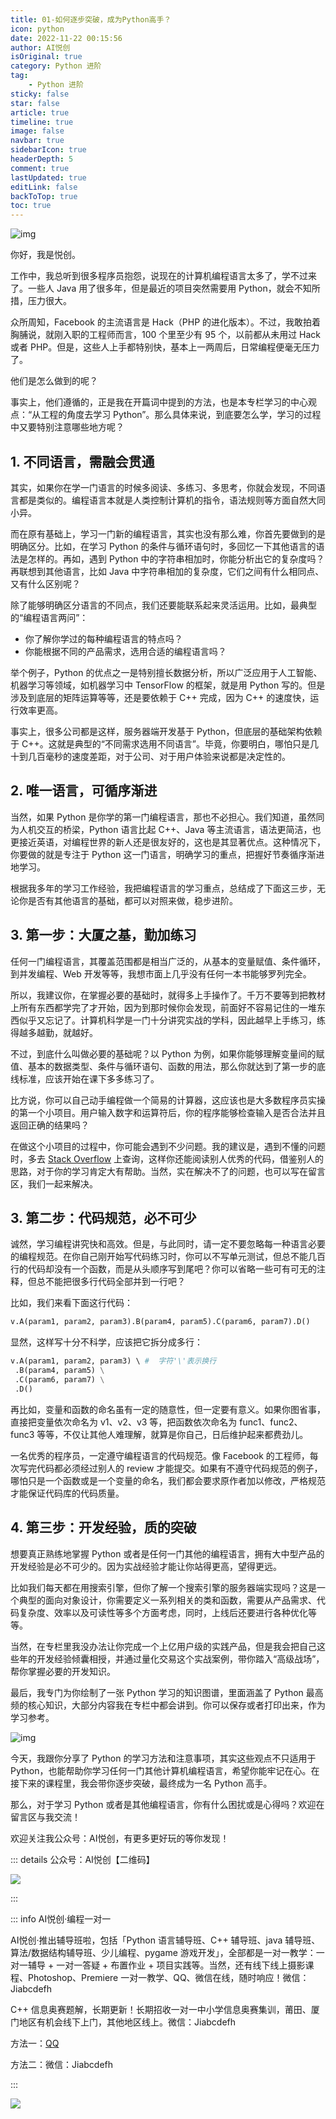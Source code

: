 ```yaml
---
title: 01-如何逐步突破，成为Python高手？
icon: python
date: 2022-11-22 00:15:56
author: AI悦创
isOriginal: true
category: Python 进阶
tag:
    - Python 进阶
sticky: false
star: false
article: true
timeline: true
image: false
navbar: true
sidebarIcon: true
headerDepth: 5
comment: true
lastUpdated: true
editLink: false
backToTop: true
toc: true
---
```


![img](./01.assets/6415e7ddb2a3b3d222b052569e8195c9.jpg)

你好，我是悦创。

工作中，我总听到很多程序员抱怨，说现在的计算机编程语言太多了，学不过来了。一些人  Java 用了很多年，但是最近的项目突然需要用 Python，就会不知所措，压力很大。

众所周知，Facebook 的主流语言是 Hack（PHP 的进化版本）。不过，我敢拍着胸脯说，就刚入职的工程师而言，100 个里至少有 95 个，以前都从未用过 Hack 或者 PHP。但是，这些人上手都特别快，基本上一两周后，日常编程便毫无压力了。

他们是怎么做到的呢？

事实上，他们遵循的，正是我在开篇词中提到的方法，也是本专栏学习的中心观点：“从工程的角度去学习 Python”。那么具体来说，到底要怎么学，学习的过程中又要特别注意哪些地方呢？

## 1. 不同语言，需融会贯通

其实，如果你在学一门语言的时候多阅读、多练习、多思考，你就会发现，不同语言都是类似的。编程语言本就是人类控制计算机的指令，语法规则等方面自然大同小异。

而在原有基础上，学习一门新的编程语言，其实也没有那么难，你首先要做到的是明确区分。比如，在学习 Python 的条件与循环语句时，多回忆一下其他语言的语法是怎样的。再如，遇到 Python 中的字符串相加时，你能分析出它的复杂度吗？再联想到其他语言，比如 Java 中字符串相加的复杂度，它们之间有什么相同点、又有什么区别呢？

除了能够明确区分语言的不同点，我们还要能联系起来灵活运用。比如，最典型的“编程语言两问”：

- 你了解你学过的每种编程语言的特点吗？
- 你能根据不同的产品需求，选用合适的编程语言吗？

举个例子，Python 的优点之一是特别擅长数据分析，所以广泛应用于人工智能、机器学习等领域，如机器学习中 TensorFlow 的框架，就是用 Python 写的。但是涉及到底层的矩阵运算等等，还是要依赖于 C++ 完成，因为 C++ 的速度快，运行效率更高。

事实上，很多公司都是这样，服务器端开发基于 Python，但底层的基础架构依赖于 C++。这就是典型的“不同需求选用不同语言”。毕竟，你要明白，哪怕只是几十到几百毫秒的速度差距，对于公司、对于用户体验来说都是决定性的。

## 2. 唯一语言，可循序渐进

当然，如果 Python 是你学的第一门编程语言，那也不必担心。我们知道，虽然同为人机交互的桥梁，Python 语言比起 C++、Java 等主流语言，语法更简洁，也更接近英语，对编程世界的新人还是很友好的，这也是其显著优点。这种情况下，你要做的就是专注于 Python 这一门语言，明确学习的重点，把握好节奏循序渐进地学习。

根据我多年的学习工作经验，我把编程语言的学习重点，总结成了下面这三步，无论你是否有其他语言的基础，都可以对照来做，稳步进阶。

## 3. 第一步：大厦之基，勤加练习

任何一门编程语言，其覆盖范围都是相当广泛的，从基本的变量赋值、条件循环，到并发编程、Web 开发等等，我想市面上几乎没有任何一本书能够罗列完全。

所以，我建议你，在掌握必要的基础时，就得多上手操作了。千万不要等到把教材上所有东西都学完了才开始，因为到那时候你会发现，前面好不容易记住的一堆东西似乎又忘记了。计算机科学是一门十分讲究实战的学科，因此越早上手练习，练得越多越勤，就越好。

不过，到底什么叫做必要的基础呢？以 Python 为例，如果你能够理解变量间的赋值、基本的数据类型、条件与循环语句、函数的用法，那么你就达到了第一步的底线标准，应该开始在课下多多练习了。

比方说，你可以自己动手编程做一个简易的计算器，这应该也是大多数程序员实操的第一个小项目。用户输入数字和运算符后，你的程序能够检查输入是否合法并且返回正确的结果吗？

在做这个小项目的过程中，你可能会遇到不少问题。我的建议是，遇到不懂的问题时，多去 [Stack Overflow](https://stackoverflow.com/) 上查询，这样你还能阅读别人优秀的代码，借鉴别人的思路，对于你的学习肯定大有帮助。当然，实在解决不了的问题，也可以写在留言区，我们一起来解决。

## 3. 第二步：代码规范，必不可少

诚然，学习编程讲究快和高效。但是，与此同时，请一定不要忽略每一种语言必要的编程规范。在你自己刚开始写代码练习时，你可以不写单元测试，但总不能几百行的代码却没有一个函数，而是从头顺序写到尾吧？你可以省略一些可有可无的注释，但总不能把很多行代码全部并到一行吧？

比如，我们来看下面这行代码：

```python
v.A(param1, param2, param3).B(param4, param5).C(param6, param7).D()
```

显然，这样写十分不科学，应该把它拆分成多行：

```python
v.A(param1, param2, param3) \ #  字符'\'表示换行
 .B(param4, param5) \
 .C(param6, param7) \
 .D()
```

再比如，变量和函数的命名虽有一定的随意性，但一定要有意义。如果你图省事，直接把变量依次命名为 v1、v2、v3 等，把函数依次命名为 func1、func2、func3 等等，不仅让其他人难理解，就算是你自己，日后维护起来都费劲儿。

一名优秀的程序员，一定遵守编程语言的代码规范。像 Facebook 的工程师，每次写完代码都必须经过别人的 review 才能提交。如果有不遵守代码规范的例子，哪怕只是一个函数或是一个变量的命名，我们都会要求原作者加以修改，严格规范才能保证代码库的代码质量。

## 4. 第三步：开发经验，质的突破

想要真正熟练地掌握 Python 或者是任何一门其他的编程语言，拥有大中型产品的开发经验是必不可少的。因为实战经验才能让你站得更高，望得更远。

比如我们每天都在用搜索引擎，但你了解一个搜索引擎的服务器端实现吗？这是一个典型的面向对象设计，你需要定义一系列相关的类和函数，需要从产品需求、代码复杂度、效率以及可读性等多个方面考虑，同时，上线后还要进行各种优化等等。

当然，在专栏里我没办法让你完成一个上亿用户级的实践产品，但是我会把自己这些年的开发经验倾囊相授，并通过量化交易这个实战案例，带你踏入“高级战场”，帮你掌握必要的开发知识。

最后，我专门为你绘制了一张 Python 学习的知识图谱，里面涵盖了 Python 最高频的核心知识，大部分内容我在专栏中都会讲到。你可以保存或者打印出来，作为学习参考。

![img](./01.assets/2cfc18adf51b61ca8140561071d20c1d.png)

今天，我跟你分享了 Python 的学习方法和注意事项，其实这些观点不只适用于 Python，也能帮助你学习任何一门其他计算机编程语言，希望你能牢记在心。在接下来的课程里，我会带你逐步突破，最终成为一名 Python 高手。

那么，对于学习 Python 或者是其他编程语言，你有什么困扰或是心得吗？欢迎在留言区与我交流！

欢迎关注我公众号：AI悦创，有更多更好玩的等你发现！

::: details 公众号：AI悦创【二维码】

![](/gzh.jpg)

:::

::: info AI悦创·编程一对一

AI悦创·推出辅导班啦，包括「Python 语言辅导班、C++ 辅导班、java 辅导班、算法/数据结构辅导班、少儿编程、pygame 游戏开发」，全部都是一对一教学：一对一辅导 + 一对一答疑 + 布置作业 + 项目实践等。当然，还有线下线上摄影课程、Photoshop、Premiere 一对一教学、QQ、微信在线，随时响应！微信：Jiabcdefh

C++ 信息奥赛题解，长期更新！长期招收一对一中小学信息奥赛集训，莆田、厦门地区有机会线下上门，其他地区线上。微信：Jiabcdefh

方法一：[QQ](http://wpa.qq.com/msgrd?v=3&uin=1432803776&site=qq&menu=yes)

方法二：微信：Jiabcdefh

:::

![](/zsxq.jpg)

